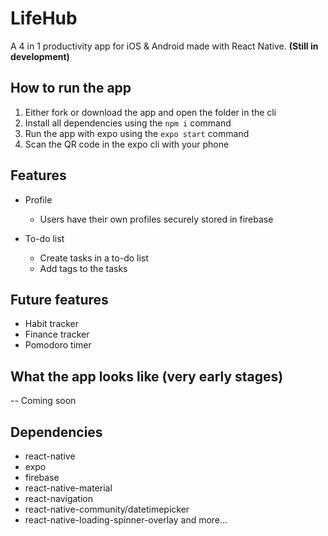 # LifeHub
A 4 in 1 productivity app for iOS & Android made with React Native. **(Still in development)**

## How to run the app
1. Either fork or download the app and open the folder in the cli
2. Install all dependencies using the `npm i` command
3. Run the app with expo using the `expo start` command 
4. Scan the QR code in the expo cli with your phone

## Features
- Profile
  - Users have their own profiles securely stored in firebase
  
- To-do list
  - Create tasks in a to-do list
  - Add tags to the tasks

## Future features
- Habit tracker
- Finance tracker
- Pomodoro timer

## What the app looks like (very early stages)

-- Coming soon

## Dependencies
- react-native
- expo
- firebase
- react-native-material
- react-navigation
- react-native-community/datetimepicker
- react-native-loading-spinner-overlay
and more...
